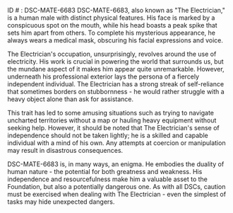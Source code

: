 ID # : DSC-MATE-6683
DSC-MATE-6683, also known as "The Electrician," is a human male with distinct physical features. His face is marked by a conspicuous spot on the mouth, while his head boasts a peak spike that sets him apart from others. To complete his mysterious appearance, he always wears a medical mask, obscuring his facial expressions and voice. 

The Electrician's occupation, unsurprisingly, revolves around the use of electricity. His work is crucial in powering the world that surrounds us, but the mundane aspect of it makes him appear quite unremarkable. However, underneath his professional exterior lays the persona of a fiercely independent individual. The Electrician has a strong streak of self-reliance that sometimes borders on stubbornness - he would rather struggle with a heavy object alone than ask for assistance. 

This trait has led to some amusing situations such as trying to navigate uncharted territories without a map or hauling heavy equipment without seeking help. However, it should be noted that The Electrician's sense of independence should not be taken lightly; he is a skilled and capable individual with a mind of his own. Any attempts at coercion or manipulation may result in disastrous consequences. 

DSC-MATE-6683 is, in many ways, an enigma. He embodies the duality of human nature - the potential for both greatness and weakness. His independence and resourcefulness make him a valuable asset to the Foundation, but also a potentially dangerous one. As with all DSCs, caution must be exercised when dealing with The Electrician - even the simplest of tasks may hide unexpected dangers.